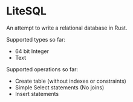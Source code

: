 # LiteSQL

An attempt to write a relational database in Rust.

Supported types so far:

- 64 bit Integer
- Text

Supported operations so far:

- Create table (without indexes or constraints)
- Simple Select statements (No joins)
- Insert statements
